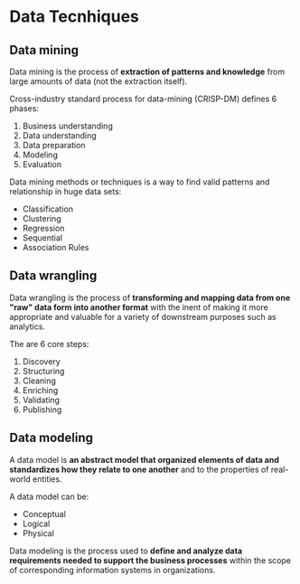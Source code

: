 # Data Tecnhiques

## Data mining

Data mining is the process of **extraction of patterns and knowledge** from large amounts of data (not the extraction itself).

Cross-industry standard process for data-mining (CRISP-DM) defines 6 phases:
1. Business understanding
2. Data understanding
3. Data preparation
4. Modeling
5. Evaluation

Data mining methods or techniques is a way to find valid patterns and relationship in huge data sets:
- Classification
- Clustering
- Regression
- Sequential
- Association Rules

## Data wrangling

Data wrangling is the process of **transforming and mapping data from one "raw" data form into another format** with the inent of making it more appropriate and valuable for a variety of downstream purposes such as analytics.

The are 6 core steps:
1. Discovery
2. Structuring
3. Cleaning
4. Enriching
5. Validating
6. Publishing

## Data modeling

A data model is **an abstract model that organized elements of data and standardizes how they relate to one another** and to the properties of real-world entities.

A data model can be:
- Conceptual
- Logical
- Physical

Data modeling is the process used to **define and analyze data requirements needed to support the business processes** within the scope of corresponding information systems in organizations.